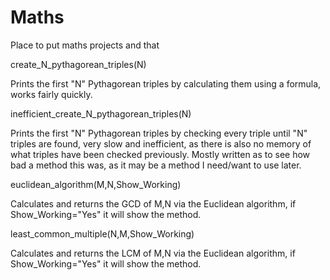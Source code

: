 # Maths 
 Place to put maths projects and that

create_N_pythagorean_triples(N)

Prints the first "N" Pythagorean triples by calculating them using a formula, works fairly quickly.

inefficient_create_N_pythagorean_triples(N)

Prints the first "N" Pythagorean triples by checking every triple until "N" triples are found, very slow and inefficient, as there is also no memory of what triples have been checked previously. Mostly written as to see how bad a method this was, as it may be a method I need/want to use later.

euclidean_algorithm(M,N,Show_Working)

Calculates and returns the GCD of M,N via the Euclidean algorithm, if Show_Working="Yes" it will show the method.

least_common_multiple(N,M,Show_Working)

Calculates and returns the LCM of M,N via the Euclidean algorithm, if Show_Working="Yes" it will show the method.